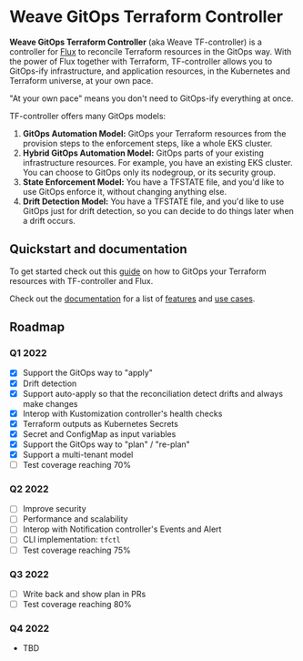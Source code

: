 # Weave GitOps Terraform Controller

**Weave GitOps Terraform Controller** (aka Weave TF-controller) is a controller for [Flux](https://fluxcd.io) to reconcile Terraform resources
in the GitOps way.
With the power of Flux together with Terraform, TF-controller allows you to GitOps-ify infrastructure,
and application resources, in the Kubernetes and Terraform universe, at your own pace.

"At your own pace" means you don't need to GitOps-ify everything at once.

TF-controller offers many GitOps models:
  1. **GitOps Automation Model:** GitOps your Terraform resources from the provision steps to the enforcement steps, like a whole EKS cluster.
  2. **Hybrid GitOps Automation Model:** GitOps parts of your existing infrastructure resources. For example, you have an existing EKS cluster.
     You can choose to GitOps only its nodegroup, or its security group.
  3. **State Enforcement Model:** You have a TFSTATE file, and you'd like to use GitOps enforce it, without changing anything else.
  4. **Drift Detection Model:** You have a TFSTATE file, and you'd like to use GitOps just for drift detection, so you can decide to do things later when a drift occurs.

## Quickstart and documentation

To get started check out this [guide](https://weaveworks.github.io/tf-controller/getting_started/) on how to GitOps your Terraform resources with TF-controller and Flux.

Check out the [documentation](https://weaveworks.github.io/tf-controller/) for a list of [features](https://weaveworks.github.io/tf-controller/#features) and [use cases](https://weaveworks.github.io/tf-controller/use_cases/).


## Roadmap

### Q1 2022
  * [x] Support the GitOps way to "apply"
  * [x] Drift detection
  * [x] Support auto-apply so that the reconciliation detect drifts and always make changes
  * [x] Interop with Kustomization controller's health checks
  * [x] Terraform outputs as Kubernetes Secrets
  * [x] Secret and ConfigMap as input variables
  * [x] Support the GitOps way to "plan" / "re-plan"
  * [x] Support a multi-tenant model
  * [ ] Test coverage reaching 70%

### Q2 2022
  * [ ] Improve security 
  * [ ] Performance and scalability
  * [ ] Interop with Notification controller's Events and Alert
  * [ ] CLI implementation: `tfctl`
  * [ ] Test coverage reaching 75%

### Q3 2022
  * [ ] Write back and show plan in PRs
  * [ ] Test coverage reaching 80%

### Q4 2022
  * TBD
